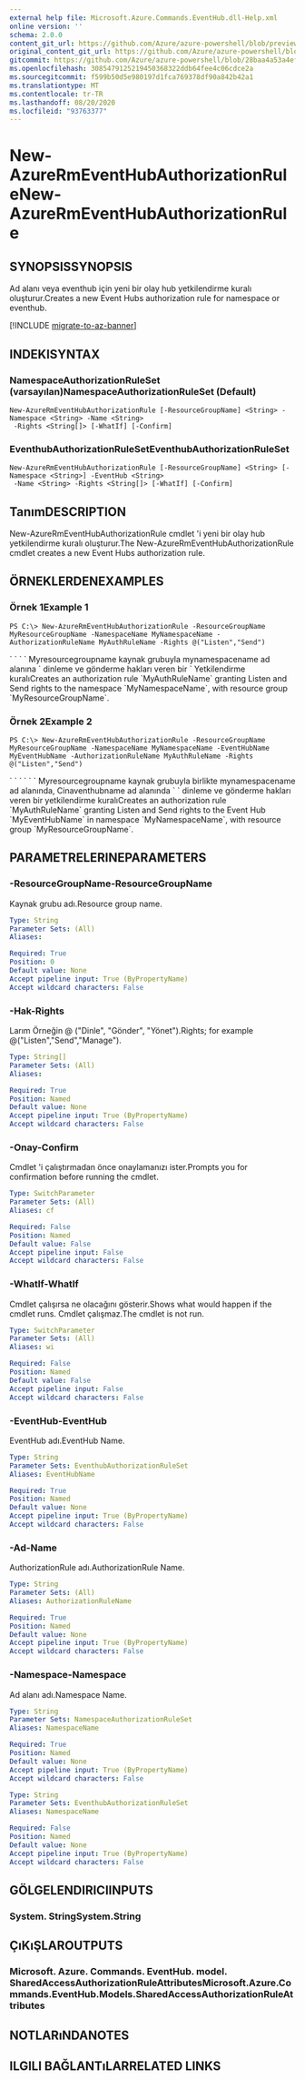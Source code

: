```yaml
---
external help file: Microsoft.Azure.Commands.EventHub.dll-Help.xml
online version: ''
schema: 2.0.0
content_git_url: https://github.com/Azure/azure-powershell/blob/preview/src/ResourceManager/EventHub/Commands.EventHub/help/New-AzureRmEventHubAuthorizationRule.md
original_content_git_url: https://github.com/Azure/azure-powershell/blob/preview/src/ResourceManager/EventHub/Commands.EventHub/help/New-AzureRmEventHubAuthorizationRule.md
gitcommit: https://github.com/Azure/azure-powershell/blob/28baa4a53a4efceb1197c032a8db08e199f0858d
ms.openlocfilehash: 3085479125219450368322ddb64fee4c06cdce2a
ms.sourcegitcommit: f599b50d5e980197d1fca769378df90a842b42a1
ms.translationtype: MT
ms.contentlocale: tr-TR
ms.lasthandoff: 08/20/2020
ms.locfileid: "93763377"
---
```

# <span data-ttu-id="8eb70-101">New-AzureRmEventHubAuthorizationRule</span><span class="sxs-lookup"><span data-stu-id="8eb70-101">New-AzureRmEventHubAuthorizationRule</span></span>

## <span data-ttu-id="8eb70-102">SYNOPSIS</span><span class="sxs-lookup"><span data-stu-id="8eb70-102">SYNOPSIS</span></span>
<span data-ttu-id="8eb70-103">Ad alanı veya eventhub için yeni bir olay hub yetkilendirme kuralı oluşturur.</span><span class="sxs-lookup"><span data-stu-id="8eb70-103">Creates a new Event Hubs authorization rule for namespace or eventhub.</span></span>

[!INCLUDE [migrate-to-az-banner](../../includes/migrate-to-az-banner.md)]

## <span data-ttu-id="8eb70-104">INDEKI</span><span class="sxs-lookup"><span data-stu-id="8eb70-104">SYNTAX</span></span>

### <span data-ttu-id="8eb70-105">NamespaceAuthorizationRuleSet (varsayılan)</span><span class="sxs-lookup"><span data-stu-id="8eb70-105">NamespaceAuthorizationRuleSet (Default)</span></span>
```
New-AzureRmEventHubAuthorizationRule [-ResourceGroupName] <String> -Namespace <String> -Name <String>
 -Rights <String[]> [-WhatIf] [-Confirm]
```

### <span data-ttu-id="8eb70-106">EventhubAuthorizationRuleSet</span><span class="sxs-lookup"><span data-stu-id="8eb70-106">EventhubAuthorizationRuleSet</span></span>
```
New-AzureRmEventHubAuthorizationRule [-ResourceGroupName] <String> [-Namespace <String>] -EventHub <String>
 -Name <String> -Rights <String[]> [-WhatIf] [-Confirm]
```

## <span data-ttu-id="8eb70-107">Tanım</span><span class="sxs-lookup"><span data-stu-id="8eb70-107">DESCRIPTION</span></span>
<span data-ttu-id="8eb70-108">New-AzureRmEventHubAuthorizationRule cmdlet 'i yeni bir olay hub yetkilendirme kuralı oluşturur.</span><span class="sxs-lookup"><span data-stu-id="8eb70-108">The New-AzureRmEventHubAuthorizationRule cmdlet creates a new Event Hubs authorization rule.</span></span>

## <span data-ttu-id="8eb70-109">ÖRNEKLERDEN</span><span class="sxs-lookup"><span data-stu-id="8eb70-109">EXAMPLES</span></span>

### <span data-ttu-id="8eb70-110">Örnek 1</span><span class="sxs-lookup"><span data-stu-id="8eb70-110">Example 1</span></span>
```
PS C:\> New-AzureRmEventHubAuthorizationRule -ResourceGroupName MyResourceGroupName -NamespaceName MyNamespaceName -AuthorizationRuleName MyAuthRuleName -Rights @("Listen","Send")
```

<span data-ttu-id="8eb70-111">\` \` \` \` Myresourcegroupname kaynak grubuyla mynamespacename ad alanına \` dinleme ve gönderme hakları veren bir \` Yetkilendirme kuralı</span><span class="sxs-lookup"><span data-stu-id="8eb70-111">Creates an authorization rule \`MyAuthRuleName\` granting Listen and Send rights to the namespace \`MyNamespaceName\`, with resource group \`MyResourceGroupName\`.</span></span>

### <span data-ttu-id="8eb70-112">Örnek 2</span><span class="sxs-lookup"><span data-stu-id="8eb70-112">Example 2</span></span>
```
PS C:\> New-AzureRmEventHubAuthorizationRule -ResourceGroupName MyResourceGroupName -NamespaceName MyNamespaceName -EventHubName MyEventHubName -AuthorizationRuleName MyAuthRuleName -Rights @("Listen","Send")
```

<span data-ttu-id="8eb70-113">\` \` \` \` \` \` Myresourcegroupname kaynak grubuyla birlikte mynamespacename ad alanında, Cinaventhubname ad alanında \` \` dinleme ve gönderme hakları veren bir yetkilendirme kuralı</span><span class="sxs-lookup"><span data-stu-id="8eb70-113">Creates an authorization rule \`MyAuthRuleName\` granting Listen and Send rights to the Event Hub \`MyEventHubName\` in namespace \`MyNamespaceName\`, with resource group \`MyResourceGroupName\`.</span></span>

## <span data-ttu-id="8eb70-114">PARAMETRELERINE</span><span class="sxs-lookup"><span data-stu-id="8eb70-114">PARAMETERS</span></span>

### <span data-ttu-id="8eb70-115">-ResourceGroupName</span><span class="sxs-lookup"><span data-stu-id="8eb70-115">-ResourceGroupName</span></span>
<span data-ttu-id="8eb70-116">Kaynak grubu adı.</span><span class="sxs-lookup"><span data-stu-id="8eb70-116">Resource group name.</span></span>

```yaml
Type: String
Parameter Sets: (All)
Aliases: 

Required: True
Position: 0
Default value: None
Accept pipeline input: True (ByPropertyName)
Accept wildcard characters: False
```

### <span data-ttu-id="8eb70-117">-Hak</span><span class="sxs-lookup"><span data-stu-id="8eb70-117">-Rights</span></span>
<span data-ttu-id="8eb70-118">Larım Örneğin @ ("Dinle", "Gönder", "Yönet").</span><span class="sxs-lookup"><span data-stu-id="8eb70-118">Rights; for example @("Listen","Send","Manage").</span></span>

```yaml
Type: String[]
Parameter Sets: (All)
Aliases: 

Required: True
Position: Named
Default value: None
Accept pipeline input: True (ByPropertyName)
Accept wildcard characters: False
```

### <span data-ttu-id="8eb70-119">-Onay</span><span class="sxs-lookup"><span data-stu-id="8eb70-119">-Confirm</span></span>
<span data-ttu-id="8eb70-120">Cmdlet 'i çalıştırmadan önce onaylamanızı ister.</span><span class="sxs-lookup"><span data-stu-id="8eb70-120">Prompts you for confirmation before running the cmdlet.</span></span>

```yaml
Type: SwitchParameter
Parameter Sets: (All)
Aliases: cf

Required: False
Position: Named
Default value: False
Accept pipeline input: False
Accept wildcard characters: False
```

### <span data-ttu-id="8eb70-121">-WhatIf</span><span class="sxs-lookup"><span data-stu-id="8eb70-121">-WhatIf</span></span>
<span data-ttu-id="8eb70-122">Cmdlet çalışırsa ne olacağını gösterir.</span><span class="sxs-lookup"><span data-stu-id="8eb70-122">Shows what would happen if the cmdlet runs.</span></span>
<span data-ttu-id="8eb70-123">Cmdlet çalışmaz.</span><span class="sxs-lookup"><span data-stu-id="8eb70-123">The cmdlet is not run.</span></span>

```yaml
Type: SwitchParameter
Parameter Sets: (All)
Aliases: wi

Required: False
Position: Named
Default value: False
Accept pipeline input: False
Accept wildcard characters: False
```

### <span data-ttu-id="8eb70-124">-EventHub</span><span class="sxs-lookup"><span data-stu-id="8eb70-124">-EventHub</span></span>
<span data-ttu-id="8eb70-125">EventHub adı.</span><span class="sxs-lookup"><span data-stu-id="8eb70-125">EventHub Name.</span></span>

```yaml
Type: String
Parameter Sets: EventhubAuthorizationRuleSet
Aliases: EventHubName

Required: True
Position: Named
Default value: None
Accept pipeline input: True (ByPropertyName)
Accept wildcard characters: False
```

### <span data-ttu-id="8eb70-126">-Ad</span><span class="sxs-lookup"><span data-stu-id="8eb70-126">-Name</span></span>
<span data-ttu-id="8eb70-127">AuthorizationRule adı.</span><span class="sxs-lookup"><span data-stu-id="8eb70-127">AuthorizationRule Name.</span></span>

```yaml
Type: String
Parameter Sets: (All)
Aliases: AuthorizationRuleName

Required: True
Position: Named
Default value: None
Accept pipeline input: True (ByPropertyName)
Accept wildcard characters: False
```

### <span data-ttu-id="8eb70-128">-Namespace</span><span class="sxs-lookup"><span data-stu-id="8eb70-128">-Namespace</span></span>
<span data-ttu-id="8eb70-129">Ad alanı adı.</span><span class="sxs-lookup"><span data-stu-id="8eb70-129">Namespace Name.</span></span>

```yaml
Type: String
Parameter Sets: NamespaceAuthorizationRuleSet
Aliases: NamespaceName

Required: True
Position: Named
Default value: None
Accept pipeline input: True (ByPropertyName)
Accept wildcard characters: False
```

```yaml
Type: String
Parameter Sets: EventhubAuthorizationRuleSet
Aliases: NamespaceName

Required: False
Position: Named
Default value: None
Accept pipeline input: True (ByPropertyName)
Accept wildcard characters: False
```

## <span data-ttu-id="8eb70-130">GÖLGELENDIRICI</span><span class="sxs-lookup"><span data-stu-id="8eb70-130">INPUTS</span></span>

### <span data-ttu-id="8eb70-131">System. String</span><span class="sxs-lookup"><span data-stu-id="8eb70-131">System.String</span></span>

## <span data-ttu-id="8eb70-132">ÇıKıŞLAR</span><span class="sxs-lookup"><span data-stu-id="8eb70-132">OUTPUTS</span></span>

### <span data-ttu-id="8eb70-133">Microsoft. Azure. Commands. EventHub. model. SharedAccessAuthorizationRuleAttributes</span><span class="sxs-lookup"><span data-stu-id="8eb70-133">Microsoft.Azure.Commands.EventHub.Models.SharedAccessAuthorizationRuleAttributes</span></span>

## <span data-ttu-id="8eb70-134">NOTLARıNDA</span><span class="sxs-lookup"><span data-stu-id="8eb70-134">NOTES</span></span>

## <span data-ttu-id="8eb70-135">ILGILI BAĞLANTıLAR</span><span class="sxs-lookup"><span data-stu-id="8eb70-135">RELATED LINKS</span></span>

